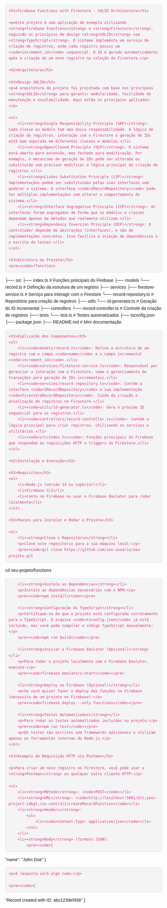 <!DOCTYPE html>
<html lang="en">
<head>
    <meta charset="UTF-8">
    <meta name="viewport" content="width=device-width, initial-scale=1.0">
    <style>
        body {
            font-family: Arial, sans-serif;
            line-height: 1.6;
            margin: 0;
            padding: 20px;
        }
        h1, h2, h3 {
            color: #333;
        }
        pre {
            background-color: #f4f4f4;
            padding: 10px;
            border: 1px solid #ddd;
            border-radius: 4px;
            overflow-x: auto;
        }
        code {
            color: #d63384;
        }
    </style>
</head>
<body>

    <h1>Firebase Functions with Firestore - SOLID Architecture</h1>

    <p>Este projeto é uma aplicação de exemplo utilizando <strong>Firebase Functions</strong> e <strong>Firestore</strong>, seguindo os princípios de design <strong>SOLID</strong> com <strong>TypeScript</strong>. O sistema implementa um serviço de criação de registros, onde cada registro possui um <code>increment_id</code> sequencial. O ID é gerado automaticamente após a criação de um novo registro na coleção do Firestore.</p>

    <h2>Arquitetura</h2>

    <h3>Design SOLID</h3>
    <p>A arquitetura do projeto foi projetada com base nos princípios <strong>SOLID</strong> para garantir modularidade, facilidade de manutenção e escalabilidade. Aqui estão os princípios aplicados:</p>

    <ul>
        <li><strong>Single Responsibility Principle (SRP)</strong>: Cada classe ou módulo tem uma única responsabilidade. A lógica de criação de registros, interação com o Firestore e geração de IDs está bem separada em diferentes classes e módulos.</li>
        <li><strong>Open/Closed Principle (OCP)</strong>: O sistema está aberto para extensão, mas fechado para modificação. Por exemplo, o mecanismo de geração de IDs pode ser alterado ou substituído sem precisar modificar a lógica principal de criação de registros.</li>
        <li><strong>Liskov Substitution Principle (LSP)</strong>: Implementações podem ser substituídas pelas suas interfaces sem quebrar o sistema. A interface <code>IRecordRepository</code> pode ter múltiplas implementações sem alterar o comportamento do sistema.</li>
        <li><strong>Interface Segregation Principle (ISP)</strong>: As interfaces foram segregadas de forma que os módulos e classes dependam apenas de métodos que realmente utilizam.</li>
        <li><strong>Dependency Inversion Principle (DIP)</strong>: O controlador depende de abstrações (interfaces), e não de implementações concretas. Isso facilita a injeção de dependências e a escrita de testes.</li>
    </ul>

    <h3>Estrutura do Projeto</h3>
    <pre><code>/functions

├── src
├── index.ts # Funções principais do Firebase
├── models
└── record.ts # Definição da estrutura de um registro
├── services
├── firestore-service.ts # Serviço para interagir com o Firestore
└── record-repository.ts # Repositório para criação de registros
├── utils
└── id-generator.ts # Geração do ID incremental
├── controllers
└── record-controller.ts # Controle da criação de registros
├── tests
└── test.ts # Testes automatizados
├── tsconfig.json
├── package.json
├── README.md # Mini documentação
</code></pre>

    <h3>Explicação dos Componentes</h3>
    <ul>
        <li><code>models/record.ts</code>: Define a estrutura de um registro com o campo <code>name</code> e o campo incremental <code>increment_id</code>.</li>
        <li><code>services/firestore-service.ts</code>: Responsável por gerenciar a interação com o Firestore, como o gerenciamento de transações para geração de IDs incrementais.</li>
        <li><code>services/record-repository.ts</code>: Contém a interface <code>IRecordRepository</code> e sua implementação <code>FirestoreRecordRepository</code>. Cuida da criação e atualização de registros no Firestore.</li>
        <li><code>utils/id-generator.ts</code>: Gera o próximo ID sequencial para os registros.</li>
        <li><code>controllers/record-controller.ts</code>: Contém a lógica principal para criar registros, utilizando os serviços e utilitários.</li>
        <li><code>src/index.ts</code>: Funções principais do Firebase que respondem às requisições HTTP e triggers do Firestore.</li>
    </ul>

    <h2>Instalação e Execução</h2>

    <h3>Requisitos</h3>
    <ul>
        <li>Node.js (versão 14 ou superior)</li>
        <li>Firebase CLI</li>
        <li>Conta no Firebase ou usar o Firebase Emulator para rodar localmente</li>
    </ul>

    <h3>Passos para Instalar e Rodar o Projeto</h3>

    <ol>
        <li><strong>Clone o Repositório</strong></li>
        <p>Clone este repositório para a sua máquina local:</p>
        <pre><code>git clone https://github.com/seu-usuario/seu-projeto.git

cd seu-projeto/functions
</code></pre>

        <li><strong>Instale as Dependências</strong></li>
        <p>Instale as dependências necessárias com o NPM:</p>
        <pre><code>npm install</code></pre>

        <li><strong>Configuração do TypeScript</strong></li>
        <p>Certifique-se de que o projeto está configurado corretamente para o TypeScript. O arquivo <code>tsconfig.json</code> já está incluído, mas você pode compilar o código TypeScript manualmente:</p>
        <pre><code>npm run build</code></pre>

        <li><strong>Iniciar o Firebase Emulator (Opcional)</strong></li>
        <p>Para rodar o projeto localmente com o Firebase Emulator, execute:</p>
        <pre><code>firebase emulators:start</code></pre>

        <li><strong>Deploy no Firebase (Opcional)</strong></li>
        <p>Se você quiser fazer o deploy das funções no Firebase (necessita de um projeto no Firebase):</p>
        <pre><code>firebase deploy --only functions</code></pre>

        <li><strong>Testes Automatizados</strong></li>
        <p>Para rodar os testes automatizados incluídos no projeto:</p>
        <pre><code>npm run test</code></pre>
        <p>Os testes são escritos sem frameworks adicionais e utilizam apenas as ferramentas internas do Node.js.</p>
    </ol>

    <h3>Exemplo de Requisição HTTP via Postman</h3>

    <p>Para criar um novo registro no Firestore, você pode usar o <strong>Postman</strong> ou qualquer outro cliente HTTP:</p>

    <ul>
        <li><strong>Método</strong>: <code>POST</code></li>
        <li><strong>URL</strong>: <code>http://localhost:5001/&lt;your-project-id&gt;/us-central1/createRecordFunction</code></li>
        <li><strong>Headers</strong>:
            <ul>
                <li><code>Content-Type: application/json</code></li>
            </ul>
        </li>
        <li><strong>Body</strong> (formato JSON):
            <pre><code>{

"name": "John Doe"
}
</code></pre>

</li>
</ul>

    <p>A resposta será algo como:</p>

    <pre><code>{

"Record created with ID: abc123def456"
}
</code></pre>

</body>
</html>

